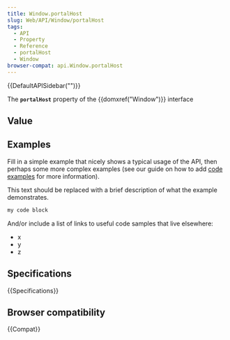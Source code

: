 ```yaml
---
title: Window.portalHost
slug: Web/API/Window/portalHost
tags:
  - API
  - Property
  - Reference
  - portalHost
  - Window
browser-compat: api.Window.portalHost
---
```

{{DefaultAPISidebar("")}}

The **`portalHost`** property of the {{domxref("Window")}} interface 

## Value



## Examples

Fill in a simple example that nicely shows a typical usage of the API, then perhaps some more complex examples (see our guide on how to add [code examples](/en-US/docs/MDN/Contribute/Structures/Code_examples) for more information).

This text should be replaced with a brief description of what the example demonstrates.

```js
my code block
```

And/or include a list of links to useful code samples that live elsewhere:

*   x
*   y
*   z

## Specifications

{{Specifications}}

## Browser compatibility

{{Compat}}


